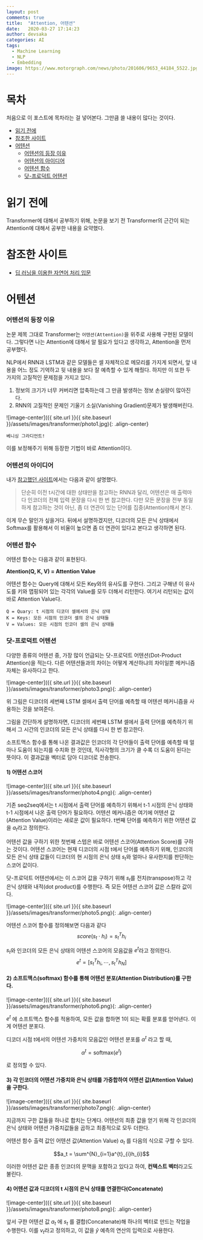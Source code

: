 ```yaml
---
layout: post
comments: true
title:  "Attention, 어텐션"
date:   2020-03-27 17:14:23
author: devsaka
categories: AI
tags:
  - Machine Learning
  - NLP
  - Embedding
image: https://www.motorgraph.com/news/photo/201606/9653_44184_5522.jpg
---
```


# 목차
처음으로 이 포스트에 목차라는 걸 넣어본다. 그만큼 쓸 내용이 많다는 것이다.

- [읽기 전에](#읽기-전에)
- [참조한 사이트](#참조한-사이트)
- [어텐션](#어텐션)
    - [어텐션의 등장 이유](#어텐션의-등장-이유)
    - [어텐션의 아이디어](#어텐션의-아이디어)
    - [어텐션 함수](#어텐션-함수)
    - [닷-프로덕트 어텐션](#닷-프로덕트-어텐션)

# 읽기 전에
Transformer에 대해서 공부하기 위해, 논문을 보기 전 Transformer의 근간이 되는 Attention에 대해서 공부한 내용을 요약했다. 

# 참조한 사이트
- [딥 러닝을 이용한 자연어 처리 입문](https://wikidocs.net/31379)


# 어텐션
### 어텐션의 등장 이유
논문 제목 그대로 Transformer는 `어텐션(Attention)`을 위주로 사용해 구현된 모델이다. 그렇다면 나는 Attention에 대해서 알 필요가 있다고 생각하고, Attention을 먼저 공부했다.

NLP에서 RNN과 LSTM과 같은 모델들은 셀 자체적으로 메모리를 가지게 되면서, 앞 내용을 어느 정도 기억하고 뒷 내용을 보다 잘 예측할 수 있게 해줬다. 하지만 이 또한 두 가지의 고질적인 문제점을 가지고 있다.

1. 정보의 크기가 너무 커버리면 압축하는데 그 만큼 발생하는 정보 손실량이 많아진다.
2. RNN의 고질적인 문제인 기울기 소실(Vanishing Gradient)문제가 발생해버린다.

![image-center]({{ site.url }}{{ site.baseurl }}/assets/images/transformer/photo1.jpg){: .align-center}
```
베니싱 그라디언트!
```

이를 보정해주기 위해 등장한 기법이 바로 Attention이다.

### 어텐션의 아이디어
내가 [참고했던 사이트](https://wikidocs.net/22893)에서는 다음과 같이 설명했다.

> 단순히 이전 t시간에 대한 상태만을 참고하는 RNN과 달리, 어텐션은 매 출력마다 인코더의 전체 입력 문장을 다시 한 번 참고한다. 다만 모든 문장을 전부 동일하게 참고하는 것이 아닌, 좀 더 연관이 있는 단어를 집중(Attention)해서 본다.

이게 무슨 말인가 싶을거다. 뒤에서 설명하겠지만, 디코더의 모든 은닉 상태에서 Softmax를 활용해서 이 비율이 높으면 좀 더 연관이 있다고 본다고 생각하면 된다.

### 어텐션 함수
어텐션 함수는 다음과 같이 표현된다.

**Atention(Q, K, V) = Attention Value**

어텐션 함수는 Query에 대해서 모든 Key와의 유사도를 구한다. 그리고 구해낸 이 유사도를 키와 맵핑되어 있는 각각의 Value를 모두 더해서 리턴한다. 여기서 리턴되는 값이 바로 Attention Value다.

```
Q = Quary: t 시점의 디코더 셀에서의 은닉 상태
K = Keys: 모든 시점의 인코더 셀의 은닉 상태들
V = Values: 모든 시점의 인코더 셀의 은닉 상태들
```

### 닷-프로덕트 어텐션
다양한 종류의 어텐션 중, 가장 많이 언급되는 닷-프로덕트 어텐션(Dot-Product Attention)을 적는다. 다른 어텐션들과의 차이는 어떻게 계산하냐의 차이일뿐 메커니즘 자체는 유사하다고 한다.

![image-center]({{ site.url }}{{ site.baseurl }}/assets/images/transformer/photo3.png){: .align-center}

위 그림은 디코더의 세번째 LSTM 셀에서 출력 단어를 예측할 때 어텐션 메커니즘을 사용하는 것을 보여준다.

그림을 간단하게 설명하자면, 디코더의 세번째 LSTM 셀에서 출력 단어를 예측하기 위해서 그 시간의 인코더의 모든 은닉 상태를 다시 한 번 참고한다. 

소프트맥스 함수를 통해 나온 결과값은 인코더의 각 단어들이 출력 단어를 예측할 때 얼마나 도움이 되는지를 수치화 한 것인데, 직사각형의 크기가 클 수록 더 도움이 된다는 뜻이다. 이 결과값을 벡터로 담아 디코더로 전송한다.

#### 1) 어텐션 스코어
![image-center]({{ site.url }}{{ site.baseurl }}/assets/images/transformer/photo4.png){: .align-center}

기존 seq2seq에서는 t 시점에서 출력 단어를 예측하기 위해서 t-1 시점의 은닉 상태와 t-1 시점에서 나온 출력 단어가 필요하다. 어텐션 메커니즘은 여기에 어텐션 값(Attention Value)이라는 새로운 값이 필요하다. t번째 단어를 예측하기 위한 어텐션 값을 $a_t$라고 정의한다.

어텐션 값을 구하기 위한 첫번째 스텝은 바로 어텐션 스코어(Attention Score)를 구하는 것이다. 어텐션 스코어는 현재 디코더의 시점 t에서 단어를 예측하기 위해, 인코더의 모든 은닉 상태 값들이 디코더의 현 시점의 은닉 상태 $s_t$와 얼마나 유사한지를 판단하는 스코어 값이다.

닷-프로덕트 어텐션에서는 이 스코어 값을 구하기 위해 $s_t$를 전치(transpose)하고 각 은닉 상태와 내적(dot product)를 수행한다. 즉 모든 어텐션 스코어 값은 스칼라 값이다. 

![image-center]({{ site.url }}{{ site.baseurl }}/assets/images/transformer/photo5.png){: .align-center}

어텐션 스코어 함수를 정의해보면 다음과 같다
$$score(s_{t} \cdot h_{i}) = s^{T}_{t}h_{i}$$

$s_t$와 인코더의 모든 은닉 상태의 어텐션 스코어의 모음값을 $e^{t}$라고 정의한다.
$$e^t = [s^{T}_{t}h_{i}, \cdots, s^{T}_{t}h_{N}]$$

#### 2) 소프트맥스(softmax) 함수를 통해 어텐션 분포(Attention Distribution)를 구한다.
![image-center]({{ site.url }}{{ site.baseurl }}/assets/images/transformer/photo6.png){: .align-center}

$e^{t}$ 에 소프트맥스 함수를 적용하여, 모든 값을 합하면 1이 되는 확률 분포를 얻어낸다. 이게 어텐션 분포다.

디코더 시점 t에서의 어텐션 가중치의 모음값인 어텐션 분포를 $\alpha^{t}$ 라고 할 때, 

$$\alpha^{t} = \text{softmax}(e^t)$$

로 정의할 수 있다.

#### 3) 각 인코더의 어텐션 가중치와 은닉 상태를 가중합하여 어텐션 값(Attention Value)을 구한다.
![image-center]({{ site.url }}{{ site.baseurl }}/assets/images/transformer/photo7.png){: .align-center}


지금까지 구한 값들을 하나로 합치는 단계다. 어텐션의 최종 값을 얻기 위해 각 인코더의 은닉 상태와 어텐션 가중치값들을 곱하고 최종적으로 모두 더한다.

어텐션 함수 출력 값인 어텐션 값(Attention Value) $a_t$ 를 다음의 식으로 구할 수 있다.

$$a_t = \sum^{N}_{i=1}a^{t}_{i}h_{i}$$

이러한 어텐션 값은 종종 인코더의 문맥을 포함하고 있다고 하여, **컨텍스트 벡터**라고도 불린다.

#### 4) 어텐션 값과 디코더의 t 시점의 은닉 상태를 연결한다(Concatenate)
![image-center]({{ site.url }}{{ site.baseurl }}/assets/images/transformer/photo8.png){: .align-center}

앞서 구한 어텐션 값 $a_t$ 에 $s_t$ 를 결합(Concatenate)해 하나의 벡터로 만드는 작업을 수행한다. 이를 $v_t$라고 정의하고, 이 값을 $\hat{y}$ 예측의 연산의 입력으로 사용한다.

